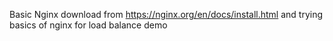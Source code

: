 Basic Nginx download from https://nginx.org/en/docs/install.html
and
  trying	basics of nginx for load balance demo
